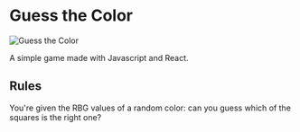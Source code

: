 # Guess the Color

![Guess the Color](https://i.imgur.com/q19Uead.png)

A simple game made with Javascript and React.

## Rules
You're given the RBG values of a random color: can you guess which of the squares is the right one?
